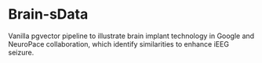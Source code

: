 # Brain-sData
Vanilla pgvector pipeline to illustrate brain implant technology in Google and NeuroPace collaboration, which identify similarities to enhance iEEG seizure. 
